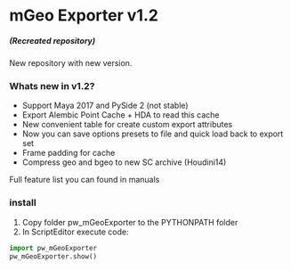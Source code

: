 # mGeo Exporter v1.2
##### (Recreated repository)

New repository with new version.

### Whats new in v1.2?

- Support Maya 2017 and PySide 2 (not stable)
- Export Alembic Point Cache + HDA to read this cache
- New convenient table for create custom export attributes
- Now you can save options presets to file and quick load back to export set
- Frame padding for cache
- Compress geo and bgeo to new SC archive (Houdini14)

Full feature list you can found in manuals

### install
1. Copy folder pw_mGeoExporter to the PYTHONPATH folder
2. In ScriptEditor execute code:
```python
import pw_mGeoExporter
pw_mGeoExporter.show()
```